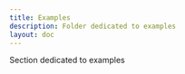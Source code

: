 ```yaml
---
title: Examples
description: Folder dedicated to examples
layout: doc
---
```


Section dedicated to examples
